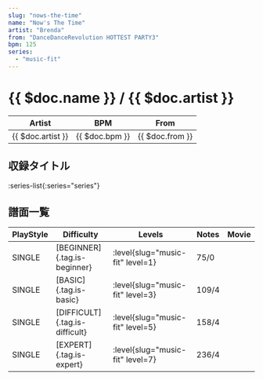 ```yaml
---
slug: "nows-the-time"
name: "Now's The Time"
artist: "Brenda"
from: "DanceDanceRevolution HOTTEST PARTY3"
bpm: 125
series:
  - "music-fit"
---
```


# {{ $doc.name }} / {{ $doc.artist }}

|Artist|BPM|From|
|------|---|----|
|{{ $doc.artist }}|{{ $doc.bpm }}|{{ $doc.from }}|

## 収録タイトル

:series-list{:series="series"}

## 譜面一覧

|PlayStyle|Difficulty|Levels|Notes|Movie|
|---------|----------|------|-----|-----|
|SINGLE|[BEGINNER]{.tag.is-beginner}|<div class="field is-grouped is-grouped-multiline"> :level{slug="music-fit" level=1}</div>|75/0||
|SINGLE|[BASIC]{.tag.is-basic}|<div class="field is-grouped is-grouped-multiline"> :level{slug="music-fit" level=3}</div>|109/4||
|SINGLE|[DIFFICULT]{.tag.is-difficult}|<div class="field is-grouped is-grouped-multiline"> :level{slug="music-fit" level=5}</div>|158/4||
|SINGLE|[EXPERT]{.tag.is-expert}|<div class="field is-grouped is-grouped-multiline"> :level{slug="music-fit" level=7}</div>|236/4||
